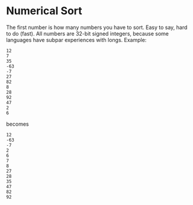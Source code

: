 # Numerical Sort
The first number is how many numbers you have to sort. Easy to say, hard to do (fast).
All numbers are 32-bit signed integers, because some languages have subpar experiences with longs.
Example:
```
12
7
35
-63
-7
27
82
8
28
92
47
2
6
```
becomes
```
12
-63
-7
2
6
7
8
27
28
35
47
82
92
```

